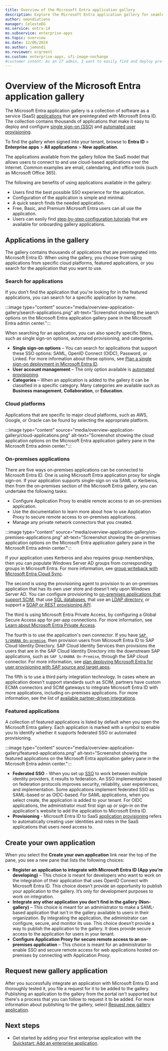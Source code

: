 ```yaml
---
title: Overview of the Microsoft Entra application gallery
description: Explore the Microsoft Entra application gallery for seamless SaaS integration with preconfigured SSO and user provisioning. Enhance cloud app deployment.
author: omondiatieno
manager: CelesteDG
ms.service: entra-id
ms.subservice: enterprise-apps
ms.topic: overview
ms.date: 12/06/2024
ms.author: jomondi
ms.reviewer: ergreenl
ms.custom: enterprise-apps, sfi-image-nochange
#customer intent: As an IT admin, I want to easily find and deploy pre-integrated SaaS applications from the Microsoft Entra application gallery, so that I can provide users with a seamless single sign-on experience and automate user provisioning.
---
```


# Overview of the Microsoft Entra application gallery

The Microsoft Entra application gallery is a collection of software as a service (SaaS) [applications](~/identity-platform/app-objects-and-service-principals.md) that are preintegrated with Microsoft Entra ID. The collection contains thousands of applications that make it easy to deploy and configure [single sign-on (SSO)](~/identity-platform/single-sign-on-saml-protocol.md) and [automated user provisioning](~/identity/app-provisioning/user-provisioning.md).

To find the gallery when signed into your tenant, browse to **Entra ID** > **Enterprise apps** > **All applications** > **New application**.

The applications available from the gallery follow the SaaS model that allows users to connect to and use cloud-based applications over the Internet. Common examples are email, calendaring, and office tools (such as Microsoft Office 365).

The following are benefits of using applications available in the gallery:

- Users find the best possible SSO experience for the application.
- Configuration of the application is simple and minimal.
- A quick search finds the needed application.
- Free, Basic, and Premium Microsoft Entra users can all use the application.
- Users can easily find [step-by-step configuration tutorials](~/identity/saas-apps/tutorial-list.md) that are available for onboarding gallery applications.

## Applications in the gallery

The gallery contains thousands of applications that are preintegrated into Microsoft Entra ID. When using the gallery, you choose from using applications from specific cloud platforms, featured applications, or you search for the application that you want to use.

### Search for applications

If you don’t find the application that you're looking for in the featured applications, you can search for a specific application by name.

:::image type="content" source="media/overview-application-gallery/search-applications.png" alt-text="Screenshot showing the search options on the Microsoft Entra application gallery pane in the Microsoft Entra admin center.":::

When searching for an application, you can also specify specific filters, such as single sign-on options, automated provisioning, and categories. 

- **Single sign-on options** – You can search for applications that support these SSO options: SAML, OpenID Connect (OIDC), Password, or Linked. For more information about these options, see [Plan a single sign-on deployment in Microsoft Entra ID](plan-sso-deployment.md).
- **User account management** – The only option available is [automated provisioning](~/identity/app-provisioning/user-provisioning.md).
- **Categories** – When an application is added to the gallery it can be classified in a specific category. Many categories are available such as **Business management**, **Collaboration**, or **Education**.

### Cloud platforms

Applications that are specific to major cloud platforms, such as AWS, Google, or Oracle can be found by selecting the appropriate platform.

:::image type="content" source="media/overview-application-gallery/cloud-applications.png" alt-text="Screenshot showing the cloud application options on the Microsoft Entra application gallery pane in the Microsoft Entra admin center.":::

### On-premises applications

There are five ways on-premises applications can be connected to Microsoft Entra ID. One is using Microsoft Entra application proxy for single sign-on. If your application supports single-sign on via SAML or Kerberos, then from the on-premises section of the Microsoft Entra gallery, you can undertake the following tasks:

- Configure Application Proxy to enable remote access to an on-premises application.
- Use the documentation to learn more about how to use Application Proxy to secure remote access to on-premises applications.
- Manage any private network connectors that you created.

:::image type="content" source="media/overview-application-gallery/on-premises-applications.png" alt-text="Screenshot showing the on-premises application options on the Microsoft Entra application gallery pane in the Microsoft Entra admin center.":::

If your application uses Kerberos and also requires group memberships, then you can populate Windows Server AD groups from corresponding groups in Microsoft Entra. For more information, see [group writeback with Microsoft Entra Cloud Sync](~/identity/hybrid/group-writeback-cloud-sync.md).

The second is using the provisioning agent to provision to an on-premises application that has its own user store and doesn't rely upon Windows Server AD. You can configure provisioning to [on-premises applications that support SCIM](../app-provisioning/on-premises-scim-provisioning.md), that use [SQL databases](../app-provisioning/on-premises-sql-connector-configure.md), that use an [LDAP directory](../app-provisioning/on-premises-ldap-connector-configure.md), or support a [SOAP or REST provisioning API](../app-provisioning/on-premises-web-services-connector.md).

The third is using Microsoft Entra Private Access, by configuring a Global Secure Access app for per-app connections. For more information, see [Learn about Microsoft Entra Private Access](/entra/global-secure-access/concept-private-access).

The fourth is to use the application's own connector. If you have [`SAP S/4HANA On-premise`](https://help.sap.com/docs/identity-provisioning/identity-provisioning/target-sap-s-4hana-on-premise), then provision users from Microsoft Entra ID to SAP Cloud Identity Directory. SAP Cloud Identity Services then provisions the users that are in the SAP Cloud Identity Directory into the downstream SAP applications, such as `SAP S/4HANA On-Premise`, through the SAP cloud connector. For more information, see [plan deploying Microsoft Entra for user provisioning with SAP source and target apps](../app-provisioning/plan-sap-user-source-and-target.md).

The fifth is to use a third party integration technology. In cases where an application doesn't support standards such as SCIM, partners have custom ECMA connectors and SCIM gateways to integrate Microsoft Entra ID with more applications, including on-premises applications. For more information, see the list of [available partner-driven integrations](../app-provisioning/partner-driven-integrations.md#available-partner-driven-integrations).

### Featured applications

A collection of featured applications is listed by default when you open the Microsoft Entra gallery. Each application is marked with a symbol to enable you to identify whether it supports federated SSO or automated provisioning.

:::image type="content" source="media/overview-application-gallery/featured-applications.png" alt-text="Screenshot showing the featured applications on the Microsoft Entra application gallery pane in the Microsoft Entra admin center.":::

- **Federated SSO** - When you set up [SSO](what-is-single-sign-on.md) to work between multiple identity providers, it results to federation. An SSO implementation based on federation protocols improves security, reliability, user experiences, and implementation. Some applications implement federated SSO as SAML-based or as OIDC-based. For SAML applications, when you select create, the application is added to your tenant. For OIDC applications, the administrator must first sign up or sign-in on the application's website to add the application to Microsoft Entra ID.
- **Provisioning** - Microsoft Entra ID to SaaS [application provisioning](~/identity/app-provisioning/user-provisioning.md) refers to automatically creating user identities and roles in the SaaS applications that users need access to.

## Create your own application

When you select the **Create your own application** link near the top of the pane, you see a new pane that lists the following choices:

- **Register an application to integrate with Microsoft Entra ID (App you’re developing)** – This choice is meant for developers who want to work on the integration of their application that uses OpenID Connect with Microsoft Entra ID. This choice doesn’t provide an opportunity to publish your application to the gallery. It’s only for development purposes to work on integration.
- **Integrate any other application you don’t find in the gallery (Non-gallery)** – This choice is meant for an administrator to make a SAML-based application that isn't in the gallery available to users in their organization. By integrating the application, the administrator can configure, secure, and monitor its use. This choice doesn’t provide a way to publish the application to the gallery. It does provide secure access to the application for users in your tenant.
- **Configure Application Proxy for secure remote access to an on-premises application** – This choice is meant for an administrator to enable SSO and secure remote access for web applications hosted on-premises by connecting with Application Proxy.

## Request new gallery application

After you successfully integrate an application with Microsoft Entra ID and thoroughly tested it, you file a request for it to be added to the gallery. Publishing an application to the gallery from the portal isn't supported but there's a process that you can follow to request it to be added. For more information about publishing to the gallery, select [Request new gallery application](~/identity/enterprise-apps/v2-howto-app-gallery-listing.md).

## Next steps

- Get started by adding your first enterprise application with the [Quickstart: Add an enterprise application](add-application-portal.md).
